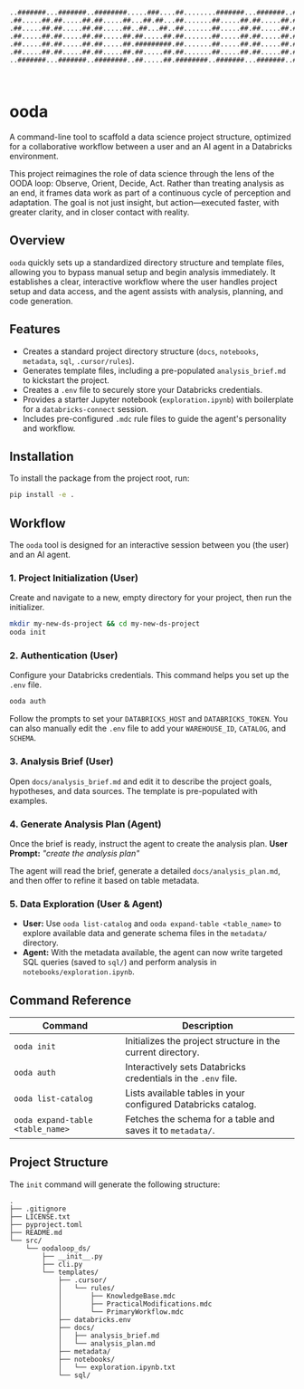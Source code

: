 ```


..#######...#######..########.....###....##........#######...#######..########.....########...######.
.##.....##.##.....##.##.....##...##.##...##.......##.....##.##.....##.##.....##....##.....##.##....##
.##.....##.##.....##.##.....##..##...##..##.......##.....##.##.....##.##.....##....##.....##.##......
.##.....##.##.....##.##.....##.##.....##.##.......##.....##.##.....##.########.....##.....##..######.
.##.....##.##.....##.##.....##.#########.##.......##.....##.##.....##.##...........##.....##.......##
.##.....##.##.....##.##.....##.##.....##.##.......##.....##.##.....##.##...........##.....##.##....##
..#######...#######..########..##.....##.########..#######...#######..##...........########...######.
                                                                                    
                                     
```

# ooda

A command-line tool to scaffold a data science project structure, optimized for a collaborative workflow between a user and an AI agent in a Databricks environment.

This project reimagines the role of data science through the lens of the OODA loop: Observe, Orient, Decide, Act. Rather than treating analysis as an end, it frames data work as part of a continuous cycle of perception and adaptation. The goal is not just insight, but action—executed faster, with greater clarity, and in closer contact with reality.

## Overview

`ooda` quickly sets up a standardized directory structure and template files, allowing you to bypass manual setup and begin analysis immediately. It establishes a clear, interactive workflow where the user handles project setup and data access, and the agent assists with analysis, planning, and code generation.

## Features

- Creates a standard project directory structure (`docs`, `notebooks`, `metadata`, `sql`, `.cursor/rules`).
- Generates template files, including a pre-populated `analysis_brief.md` to kickstart the project.
- Creates a `.env` file to securely store your Databricks credentials.
- Provides a starter Jupyter notebook (`exploration.ipynb`) with boilerplate for a `databricks-connect` session.
- Includes pre-configured `.mdc` rule files to guide the agent's personality and workflow.

## Installation

To install the package from the project root, run:
```bash
pip install -e .
```

## Workflow

The `ooda` tool is designed for an interactive session between you (the user) and an AI agent.

### 1. Project Initialization (User)

Create and navigate to a new, empty directory for your project, then run the initializer.
```bash
mkdir my-new-ds-project && cd my-new-ds-project
ooda init
```

### 2. Authentication (User)

Configure your Databricks credentials. This command helps you set up the `.env` file.
```bash
ooda auth
```
Follow the prompts to set your `DATABRICKS_HOST` and `DATABRICKS_TOKEN`. You can also manually edit the `.env` file to add your `WAREHOUSE_ID`, `CATALOG`, and `SCHEMA`.

### 3. Analysis Brief (User)

Open `docs/analysis_brief.md` and edit it to describe the project goals, hypotheses, and data sources. The template is pre-populated with examples.

### 4. Generate Analysis Plan (Agent)

Once the brief is ready, instruct the agent to create the analysis plan.
**User Prompt:** *"create the analysis plan"*

The agent will read the brief, generate a detailed `docs/analysis_plan.md`, and then offer to refine it based on table metadata.

### 5. Data Exploration (User & Agent)
- **User:** Use `ooda list-catalog` and `ooda expand-table <table_name>` to explore available data and generate schema files in the `metadata/` directory.
- **Agent:** With the metadata available, the agent can now write targeted SQL queries (saved to `sql/`) and perform analysis in `notebooks/exploration.ipynb`.

## Command Reference

| Command | Description |
|---|---|
| `ooda init` | Initializes the project structure in the current directory. |
| `ooda auth` | Interactively sets Databricks credentials in the `.env` file. |
| `ooda list-catalog` | Lists available tables in your configured Databricks catalog. |
| `ooda expand-table <table_name>`| Fetches the schema for a table and saves it to `metadata/`. |

## Project Structure

The `init` command will generate the following structure:
```
.
├── .gitignore
├── LICENSE.txt
├── pyproject.toml
├── README.md
└── src/
    └── oodaloop_ds/
        ├── __init__.py
        ├── cli.py
        └── templates/
            ├── .cursor/
            │   └── rules/
            │       ├── KnowledgeBase.mdc
            │       ├── PracticalModifications.mdc
            │       └── PrimaryWorkflow.mdc
            ├── databricks.env
            ├── docs/
            │   ├── analysis_brief.md
            │   └── analysis_plan.md
            ├── metadata/
            ├── notebooks/
            │   └── exploration.ipynb.txt
            └── sql/
``` 